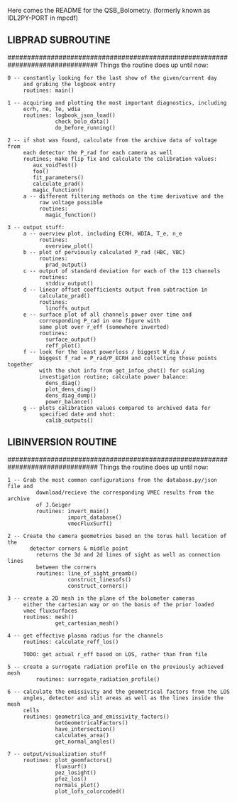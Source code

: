Here comes the README for the QSB_Bolometry.
(formerly known as IDL2PY-PORT in mpcdf)

## LIBPRAD SUBROUTINE #########################################################
###############################################################################
Things the routine does up until now:

    0 -- constantly looking for the last show of the given/current day
         and grabing the logbook entry
         routines: main()

    1 -- acquiring and plotting the most important diagnostics, including
         ecrh, ne, Te, wdia
         routines: logbook_json_load()
                   check_bolo_data()
                   do_before_running()

    2 -- if shot was found, calculate from the archive data of voltage from
         each detector the P_rad for each camera as well
         routines; make flip fix and calculate the calibration values:
            aux_voidTest()
            foo()
            fit_parameters()
            calculate_prad()
            magic_function()
         a -- different filtering methods on the time derivative and the
              raw voltage possible
              routines:
                magic_function()

    3 -- output stuff:
         a -- overview plot, including ECRH, WDIA, T_e, n_e
              routines:
                overview_plot()
         b -- plot of perviously calculated P_rad (HBC, VBC)
              routines:
                prad_output()
         c -- output of standard deviation for each of the 113 channels
              routines:
                stddiv_output()
         d -- linear offset coefficients output from subtraction in
              calculate_prad()
              routines:
                linoffs_output
         e -- surface plot of all channels power over time and
              corresponding P_rad in one figure with
              same plot over r_eff (somewhere inverted)
              routines:
                surface_output()
                reff_plot()
         f -- look for the least powerloss / biggest W_dia /
              biggest f_rad = P_rad/P_ECRH and collecting those points together
              with the shot info from get_infoo_shot() for scaling
              investigation routine; calculate power balance:
                dens_diag()
                plot_dens_diag()
                dens_diag_dump()
                power_balance()
         g -- plots calibration values compared to archived data for
              specified date and shot:
                calib_outputs()

## LIBINVERSION ROUTINE #######################################################
###############################################################################
Things the routine does up until now:

    1 -- Grab the most common configurations from the database.py/json file and
             download/recieve the corresponding VMEC results from the archive
             of J.Geiger
             routines: invert_main()
                       import_database()
                       vmecFluxSurf()

    2 -- Create the camera geometries based on the torus hall location of the
           detector corners & middle point
             returns the 3d and 2d lines of sight as well as connection lines
             between the corners
             routines: line_of_sight_preamb()
                       construct_linesofs()
                       construct_corners()

    3 -- create a 2D mesh in the plane of the bolometer cameras
         either the cartesian way or on the basis of the prior loaded
         vmec fluxsurfaces
         routines: mesh()
                   get_cartesian_mesh()

    4 -- get effective plasma radius for the channels
         routines: calculate_reff_los()
        
         TODO: get actual r_eff based on LOS, rather than from file

    5 -- create a surrogate radiation profile on the previously achieved mesh
             routines: surrogate_radiation_profile()

    6 -- calculate the emissivity and the geometrical factors from the LOS
         angles, detector and slit areas as well as the lines inside the mesh
         cells
         routines: geometrilca_and_emissivity_factors()
                   GetGeometricalFactors()
                   have_intersection()
                   calculates_area()
                   get_normal_angles()

    7 -- output/visualization stuff
         routines: plot_geomfactors()
                   fluxsurf()
                   pez_losight()
                   pfez_los()
                   normals_plot()
                   plot_lofs_colorcoded()
